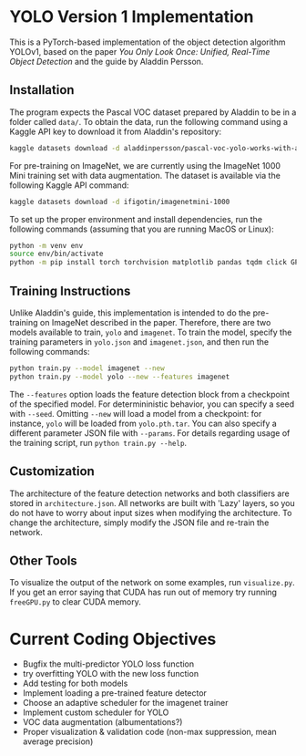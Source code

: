 # YOLO Version 1 Implementation

This is a PyTorch-based implementation of the object detection algorithm YOLOv1, based on the paper _You Only Look Once: Unified, Real-Time Object Detection_ and the guide by Aladdin Persson.

## Installation

The program expects the Pascal VOC dataset prepared by Aladdin to be in a folder called `data/`. To obtain the data, run the following command using a Kaggle API key to download it from Aladdin's repository:

```sh
kaggle datasets download -d aladdinpersson/pascal-voc-yolo-works-with-albumentations
```

For pre-training on ImageNet, we are currently using the ImageNet 1000 Mini training set with data augmentation. The dataset is available via the following Kaggle API command:

```sh
kaggle datasets download -d ifigotin/imagenetmini-1000
```

To set up the proper environment and install dependencies, run the following commands (assuming that you are running MacOS or Linux):

```sh
python -m venv env
source env/bin/activate
python -m pip install torch torchvision matplotlib pandas tqdm click GPUtil
```

## Training Instructions

Unlike Aladdin's guide, this implementation is intended to do the pre-training on ImageNet described in the paper. Therefore, there are two models available to train, `yolo` and `imagenet`. To train the model, specify the training parameters in `yolo.json` and `imagenet.json`, and then run the following commands:

```sh
python train.py --model imagenet --new
python train.py --model yolo --new --features imagenet
```

The `--features` option loads the feature detection block from a checkpoint of the specified model. For determininistic behavior, you can specify a seed with `--seed`. Omitting `--new` will load a model from a checkpoint: for instance, `yolo` will be loaded from `yolo.pth.tar`. You can also specify a different parameter JSON file with `--params`. For details regarding usage of the training script, run `python train.py --help`. 

## Customization

The architecture of the feature detection networks and both classifiers are stored in `architecture.json`. All networks are built with 'Lazy' layers, so you do not have to worry about input sizes when modifying the architecture. To change the architecture, simply modify the JSON file and re-train the network.

## Other Tools

To visualize the output of the network on some examples, run `visualize.py`. If you get an error saying that CUDA has run out of memory try running `freeGPU.py` to clear CUDA memory. 

# Current Coding Objectives 

- Bugfix the multi-predictor YOLO loss function
- try overfitting YOLO with the new loss function
- Add testing for both models
- Implement loading a pre-trained feature detector
- Choose an adaptive scheduler for the imagenet trainer
- Implement custom scheduler for YOLO
- VOC data augmentation (albumentations?)
- Proper visualization & validation code (non-max suppression, mean average precision)